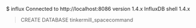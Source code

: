 $ influx
Connected to http://localhost:8086 version 1.4.x
InfluxDB shell 1.4.x
>

> CREATE DATABASE tinkermill_spacecommand

